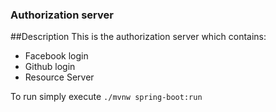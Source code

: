 ### Authorization server

##Description
This is the authorization server which contains:
- Facebook login
- Github login
- Resource Server

To run simply execute `./mvnw spring-boot:run`
